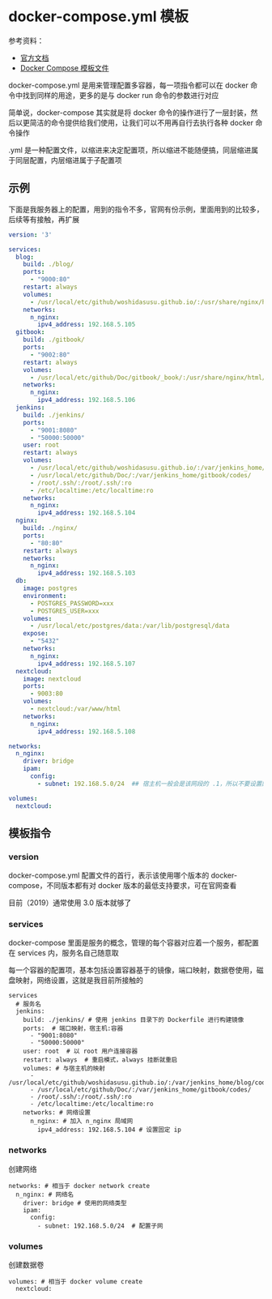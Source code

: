 # docker-compose.yml 模板

参考资料：  
- [官方文档](https://docs.docker.com/compose/compose-file/)
- [Docker Compose 模板文件](https://yeasy.gitbooks.io/docker_practice/content/compose/compose_file.html)  

docker-compose.yml 是用来管理配置多容器，每一项指令都可以在 docker 命令中找到同样的用途，更多的是与 docker run 命令的参数进行对应

简单说，docker-compose 其实就是将 docker 命令的操作进行了一层封装，然后以更简洁的命令提供给我们使用，让我们可以不用再自行去执行各种 docker 命令操作

.yml 是一种配置文件，以缩进来决定配置项，所以缩进不能随便搞，同层缩进属于同层配置，内层缩进属于子配置项

## 示例

下面是我服务器上的配置，用到的指令不多，官网有份示例，里面用到的比较多，后续等有接触，再扩展

```yaml
version: '3'

services:
  blog:
    build: ./blog/
    ports:
      - "9000:80"
    restart: always
    volumes:
      - /usr/local/etc/github/woshidasusu.github.io/:/usr/share/nginx/html/:ro
    networks:
      n_nginx:
        ipv4_address: 192.168.5.105
  gitbook:
    build: ./gitbook/
    ports:
      - "9002:80"
    restart: always
    volumes:
      - /usr/local/etc/github/Doc/gitbook/_book/:/usr/share/nginx/html/:ro
    networks:
      n_nginx:
        ipv4_address: 192.168.5.106
  jenkins:
    build: ./jenkins/
    ports:
      - "9001:8080"
      - "50000:50000"
    user: root
    restart: always
    volumes:
      - /usr/local/etc/github/woshidasusu.github.io/:/var/jenkins_home/blog/codes/
      - /usr/local/etc/github/Doc/:/var/jenkins_home/gitbook/codes/
      - /root/.ssh/:/root/.ssh/:ro
      - /etc/localtime:/etc/localtime:ro
    networks:
      n_nginx:
        ipv4_address: 192.168.5.104
  nginx:
    build: ./nginx/
    ports:
      - "80:80"
    restart: always
    networks:
      n_nginx:
        ipv4_address: 192.168.5.103
  db:
    image: postgres
    environment:
      - POSTGRES_PASSWORD=xxx
      - POSTGRES_USER=xxx
    volumes:
      - /usr/local/etc/postgres/data:/var/lib/postgresql/data
    expose:
      - "5432"
    networks:
      n_nginx:
        ipv4_address: 192.168.5.107
  nextcloud:
    image: nextcloud
    ports:
      - 9003:80
    volumes:
      - nextcloud:/var/www/html
    networks:
      n_nginx:
        ipv4_address: 192.168.5.108  

networks:
  n_nginx:
    driver: bridge
    ipam:
      config:
        - subnet: 192.168.5.0/24  ## 宿主机一般会是该网段的 .1，所以不要设置网段为1 i

volumes:
  nextcloud:
```

## 模板指令

### version

docker-compose.yml 配置文件的首行，表示该使用哪个版本的 docker-compose，不同版本都有对 docker 版本的最低支持要求，可在官网查看

目前（2019）通常使用 3.0 版本就够了

### services

docker-compose 里面是服务的概念，管理的每个容器对应着一个服务，都配置在 services 内，服务名自己随意取

每一个容器的配置项，基本包括设置容器基于的镜像，端口映射，数据卷使用，磁盘映射，网络设置，这就是我目前所接触的

``` shell
services
  # 服务名
  jenkins:
    build: ./jenkins/ # 使用 jenkins 目录下的 Dockerfile 进行构建镜像
    ports:  # 端口映射，宿主机:容器
      - "9001:8080"
      - "50000:50000"
    user: root  # 以 root 用户连接容器
    restart: always  # 重启模式，always 挂断就重启
    volumes: # 与宿主机的映射
      - /usr/local/etc/github/woshidasusu.github.io/:/var/jenkins_home/blog/codes/
      - /usr/local/etc/github/Doc/:/var/jenkins_home/gitbook/codes/
      - /root/.ssh/:/root/.ssh/:ro
      - /etc/localtime:/etc/localtime:ro
    networks: # 网络设置
      n_nginx: # 加入 n_nginx 局域网
        ipv4_address: 192.168.5.104 # 设置固定 ip
```

### networks

创建网络

```shell
networks: # 相当于 docker network create
  n_nginx: # 网络名
    driver: bridge # 使用的网络类型
    ipam:
      config: 
        - subnet: 192.168.5.0/24  # 配置子网
```

### volumes

创建数据卷

```shell
volumes: # 相当于 docker volume create
  nextcloud:
```